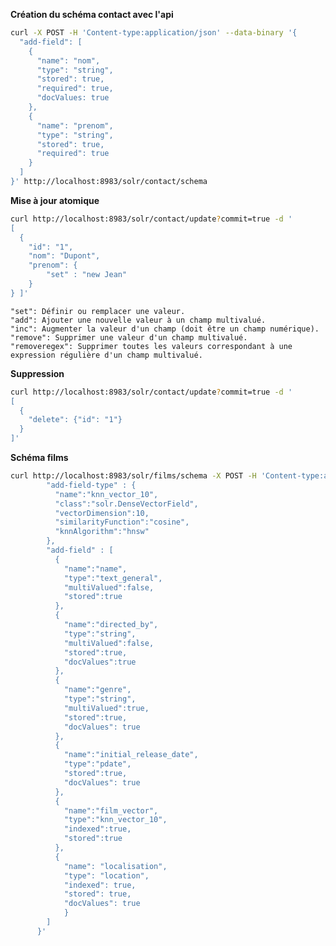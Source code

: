 **Création du schéma contact avec l'api**
```bash
curl -X POST -H 'Content-type:application/json' --data-binary '{
  "add-field": [
    {
      "name": "nom",
      "type": "string",
      "stored": true,
      "required": true,
      "docValues: true
    },
    {
      "name": "prenom",
      "type": "string",
      "stored": true,
      "required": true
    }
  ]
}' http://localhost:8983/solr/contact/schema 
```

**Mise à jour atomique**
```bash
curl http://localhost:8983/solr/contact/update?commit=true -d '
[
  {
    "id": "1",
    "nom": "Dupont",
    "prenom": {
        "set" : "new Jean"
    }
} ]'
```

    "set": Définir ou remplacer une valeur.
    "add": Ajouter une nouvelle valeur à un champ multivalué.
    "inc": Augmenter la valeur d'un champ (doit être un champ numérique).
    "remove": Supprimer une valeur d'un champ multivalué.
    "removeregex": Supprimer toutes les valeurs correspondant à une expression régulière d'un champ multivalué.

**Suppression**
```bash
curl http://localhost:8983/solr/contact/update?commit=true -d '
[
  {
    "delete": {"id": "1"}  
  } 
]'
```


**Schéma films**
```bash
curl http://localhost:8983/solr/films/schema -X POST -H 'Content-type:application/json' --data-binary '{
        "add-field-type" : {
          "name":"knn_vector_10",
          "class":"solr.DenseVectorField",
          "vectorDimension":10,
          "similarityFunction":"cosine",
          "knnAlgorithm":"hnsw"
        },
        "add-field" : [
          {
            "name":"name",
            "type":"text_general",
            "multiValued":false,
            "stored":true
          },
          {
            "name":"directed_by",
            "type":"string",
            "multiValued":false,
            "stored":true,
            "docValues":true
          },
          {
            "name":"genre",
            "type":"string",
            "multiValued":true,
            "stored":true,
            "docValues": true
          },
          {
            "name":"initial_release_date",
            "type":"pdate",
            "stored":true,
            "docValues": true
          },
          {
            "name":"film_vector",
            "type":"knn_vector_10",
            "indexed":true,
            "stored":true
          },
          {
            "name": "localisation",
            "type": "location",
            "indexed": true,
            "stored": true,
            "docValues": true
            }
        ]
      }'
```